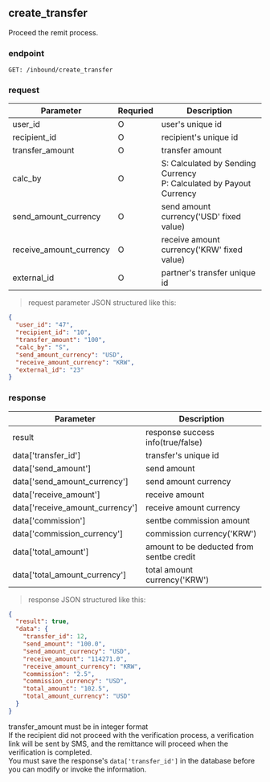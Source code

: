 ## create_transfer

Proceed the remit process.

### endpoint
<code>GET: /inbound/create_transfer</code>

### request
Parameter | Requried | Description
--------- | ------- | -----------
user_id |O| user's unique id
recipient_id |O| recipient's unique id
transfer_amount |O| transfer amount
calc_by |O| S: Calculated by Sending Currency <br/> P: Calculated by Payout Currency
send_amount_currency |O| send amount currency('USD' fixed value)
receive_amount_currency |O| receive amount currency('KRW' fixed value)
external_id |O| partner's transfer unique id

> request parameter JSON structured like this:

```json
{
  "user_id": "47",
  "recipient_id": "10",
  "transfer_amount": "100",
  "calc_by": "S",
  "send_amount_currency": "USD",
  "receive_amount_currency": "KRW",
  "external_id": "23"
}
```

### response
Parameter | Description
--------- | -----------
result | response success info(true/false)
data['transfer_id'] | transfer's unique id
data['send_amount'] | send amount
data['send_amount_currency'] | send amount currency
data['receive_amount'] | receive amount
data['receive_amount_currency'] | receive amount currency
data['commission'] | sentbe commission amount
data['commission_currency'] | commission currency('KRW')
data['total_amount'] | amount to be deducted from sentbe credit
data['total_amount_currency'] | total amount currency('KRW')

> response JSON structured like this:

```json
{
  "result": true,
  "data": {
    "transfer_id": 12,
    "send_amount": "100.0",
    "send_amount_currency": "USD",
    "receive_amount": "114271.0",
    "receive_amount_currency": "KRW",
    "commission": "2.5",
    "commission_currency": "USD",
    "total_amount": "102.5",
    "total_amount_currency": "USD"
  }
}

```

<aside class="notice">
transfer_amount must be in integer format
</aside>

<aside class="notice">
If the recipient did not proceed with the verification process, a verification link will be sent by SMS, and the remittance will proceed when the verification is completed.
</aside>

<aside class="warning">
You must save the response's <code>data['transfer_id']</code> in the database before you can modify or invoke the information.
</aside>

